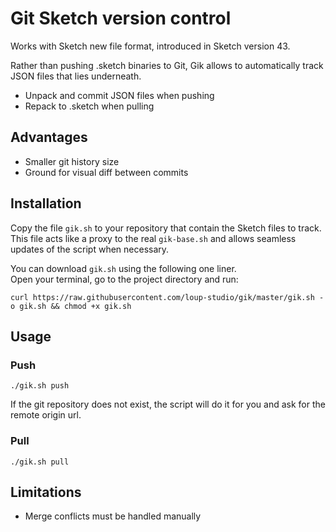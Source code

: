 # Git Sketch version control

Works with Sketch new file format, introduced in Sketch version 43.

Rather than pushing .sketch binaries to Git, Gik allows to automatically track JSON files that lies underneath.

 * Unpack and commit JSON files when pushing
 * Repack to .sketch when pulling


## Advantages

 * Smaller git history size
 * Ground for visual diff between commits


## Installation

Copy the file `gik.sh` to your repository that contain the Sketch files to track.  
This file acts like a proxy to the real `gik-base.sh` and allows seamless updates of the script when necessary.

You can download `gik.sh` using the following one liner.  
Open your terminal, go to the project directory and run:

```
curl https://raw.githubusercontent.com/loup-studio/gik/master/gik.sh -o gik.sh && chmod +x gik.sh
```

## Usage

### Push

```
./gik.sh push
```

If the git repository does not exist, the script will do it for you and ask for the remote origin url.

### Pull

```
./gik.sh pull
```


## Limitations

 * Merge conflicts must be handled manually

